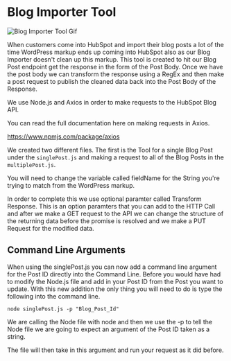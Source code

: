 <h1>Blog Importer Tool</h1>

![Blog Importer Tool Gif](https://cdn2.hubspot.net/hubfs/2676636/Tooltip/source.gif)


When customers come into HubSpot and import their blog posts a lot of the time WordPress markup ends up coming into HubSpot also as our Blog Importer doesn't clean up this markup. This tool is created to hit our Blog Post endpoint get the response in the form of the Post Body. Once we have the post body we can transform the response using a RegEx and then make a post request to publish the cleaned data back into the Post Body of the Response. 

We use Node.js and Axios in order to make requests to the HubSpot Blog API. 

You can read the full documentation here on making requests in Axios. 

https://www.npmjs.com/package/axios

We created two different files. The first is the Tool for a single Blog Post under the `singlePost.js` and making a request to all of the Blog Posts in the `multiplePost.js`. 

You will need to change the variable called fieldName for the String you're trying to match from the WordPress markup. 

In order to complete this we use optional paramter called Transform Response. This is an option paramters that you can add to the HTTP Call and after we make a GET request to the API we can change the structure of the returning data before the promise is resolved and we make a PUT Request for the modified data. 

<h2>Command Line Arguments</h2>
When using the singlePost.js you can now add a command line argument for the Post ID directly into the Command Line. Before you would have had to modify the Node.js file and add in your Post ID from the Post you want to update. With this new addition the only thing you will need to do is type the following into the command line. 

`node singlePost.js -p "Blog_Post_Id"`

We are calling the Node file with node and then we use the -p to tell the Node file we are going to expect an argument of the Post ID taken as a string. 

The file will then take in this argument and run your request as it did before. 
